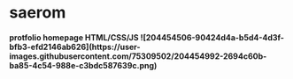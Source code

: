 ﻿# saerom
<h4> protfolio homepage HTML/CSS/JS
![204454506-90424d4a-b5d4-4d3f-bfb3-efd2146ab626](https://user-images.githubusercontent.com/75309502/204454992-2694c60b-ba85-4c54-988e-c3bdc587639c.png)
